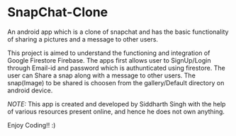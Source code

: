 # SnapChat-Clone
An android app which is a clone of snapchat and has the basic functionality of  sharing a pictures and a message to other users.


This project is aimed to understand the functioning and integration of Google Firestore Firebase. The apps first allows user to SignUp/Login through Email-id and password which is authunticated using firestore. The user can Share a snap along with a message to other users. The snap(Image) to be shared is choosen from the gallery/Default directory on android device.

*NOTE:* This app is created and developed by Siddharth Singh with the help of various resources present online, and hence he does not own anything.

Enjoy Coding!! :)
